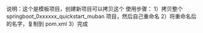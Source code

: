 说明：这个是模板项目，创建新项目可以拷贝这个
使用步骤：
1）拷贝整个 springboot_0xxxxxx_quickstart_muban 项目，然后自己重命名
2）将重命名后的名字，复制到 pom.xml <artifactId> 
3）完成
